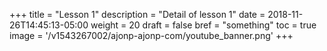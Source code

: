 +++
title = "Lesson 1"
description = "Detail of lesson 1"
date = 2018-11-26T14:45:13-05:00
weight = 20
draft = false
bref = "something"
toc = true
image = '/v1543267002/ajonp-ajonp-com/youtube_banner.png'
+++


